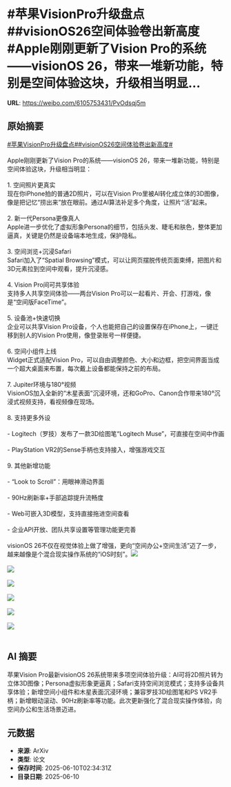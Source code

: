# #苹果VisionPro升级盘点##visionOS26空间体验卷出新高度#Apple刚刚更新了Vision Pro的系统——visionOS 26，带来一堆新功能，特别是空间体验这块，升级相当明显...

**URL**: https://weibo.com/6105753431/PvOdsqj5m

## 原始摘要

<a href="https://m.weibo.cn/search?containerid=231522type%3D1%26t%3D10%26q%3D%23%E8%8B%B9%E6%9E%9CVisionPro%E5%8D%87%E7%BA%A7%E7%9B%98%E7%82%B9%23&amp;extparam=%23%E8%8B%B9%E6%9E%9CVisionPro%E5%8D%87%E7%BA%A7%E7%9B%98%E7%82%B9%23" data-hide=""><span class="surl-text">#苹果VisionPro升级盘点#</span></a><a href="https://m.weibo.cn/search?containerid=231522type%3D1%26t%3D10%26q%3D%23visionOS26%E7%A9%BA%E9%97%B4%E4%BD%93%E9%AA%8C%E5%8D%B7%E5%87%BA%E6%96%B0%E9%AB%98%E5%BA%A6%23&amp;extparam=%23visionOS26%E7%A9%BA%E9%97%B4%E4%BD%93%E9%AA%8C%E5%8D%B7%E5%87%BA%E6%96%B0%E9%AB%98%E5%BA%A6%23" data-hide=""><span class="surl-text">#visionOS26空间体验卷出新高度#</span></a><br><br>Apple刚刚更新了Vision Pro的系统——visionOS 26，带来一堆新功能，特别是空间体验这块，升级相当明显：<br><br>1. 空间照片更真实  <br>    现在你iPhone拍的普通2D照片，可以在Vision Pro里被AI转化成立体的3D图像，像是把记忆“捞出来”放在眼前。通过AI算法补足多个角度，让照片“活”起来。<br>    <br>2. 新一代Persona更像真人  <br>    Apple进一步优化了虚拟形象Persona的细节，包括头发、睫毛和肤色，整体更加逼真，关键是仍然是设备端本地生成，保护隐私。<br>    <br>3. 空间浏览+沉浸Safari  <br>    Safari加入了“Spatial Browsing”模式，可以让网页摆脱传统页面束缚，把图片和3D元素拉到空间中观看，提升沉浸感。<br>    <br>4. Vision Pro间可共享体验  <br>    支持多人共享空间体验——两台Vision Pro可以一起看片、开会、打游戏，像是“空间版FaceTime”。<br>    <br>5. 设备池+快速切换  <br>    企业可以共享Vision Pro设备，个人也能把自己的设置保存在iPhone上，一键迁移到别人的Vision Pro使用，像登录账号一样便捷。<br>    <br>6. 空间小组件上线  <br>    Widget正式适配Vision Pro，可以自由调整颜色、大小和边框，把空间界面当成一个超大桌面来布置，每次戴上设备都能保持之前的布局。<br>    <br>7. Jupiter环境与180°视频  <br>    VisionOS加入全新的“木星表面”沉浸环境，还和GoPro、Canon合作带来180°沉浸式视频支持，看视频像在现场。<br>    <br>8. 支持更多外设<br>    <br>    - Logitech（罗技）发布了一款3D绘图笔“Logitech Muse”，可直接在空间中作画<br>        <br>    - PlayStation VR2的Sense手柄也支持接入，增强游戏交互<br>        <br>9. 其他新增功能<br>    <br>    - “Look to Scroll”：用眼神滑动界面<br>        <br>    - 90Hz刷新率+手部追踪提升流畅度<br>        <br>    - Web可嵌入3D模型，支持直接拖进空间查看<br>        <br>    - 企业API开放、团队共享设置等管理功能更完善<br>        <br>visionOS 26不仅在视觉体验上做了增强，更向“空间办公+空间生活”迈了一步，越来越像是个混合现实操作系统的“iOS时刻”。<img style="" src="https://tvax1.sinaimg.cn/large/006Fd7o3ly1i29mt2qytlj30p00e2462.jpg" referrerpolicy="no-referrer"><br><br><img style="" src="https://tvax2.sinaimg.cn/large/006Fd7o3ly1i29mqx1deoj30p00e2n1n.jpg" referrerpolicy="no-referrer"><br><br><img style="" src="https://tvax2.sinaimg.cn/large/006Fd7o3ly1i29mrf4f1rj30p00e27aa.jpg" referrerpolicy="no-referrer"><br><br><img style="" src="https://tvax4.sinaimg.cn/large/006Fd7o3ly1i29mrxah3ij30p00e2wh0.jpg" referrerpolicy="no-referrer"><br><br><img style="" src="https://tvax1.sinaimg.cn/large/006Fd7o3ly1i29msd89icj30p00e2dmq.jpg" referrerpolicy="no-referrer"><br><br><img style="" src="https://tvax4.sinaimg.cn/large/006Fd7o3ly1i29mskyl94j30p00e2gq0.jpg" referrerpolicy="no-referrer"><br><br>

## AI 摘要

苹果Vision Pro最新visionOS 26系统带来多项空间体验升级：AI可将2D照片转为立体3D图像；Persona虚拟形象更逼真；Safari支持空间浏览模式；支持多设备共享体验；新增空间小组件和木星表面沉浸环境；兼容罗技3D绘图笔和PS VR2手柄；新增眼动滚动、90Hz刷新率等功能。此次更新强化了混合现实操作体验，向空间办公和生活场景迈进。

## 元数据

- **来源**: ArXiv
- **类型**: 论文
- **保存时间**: 2025-06-10T02:34:31Z
- **目录日期**: 2025-06-10
